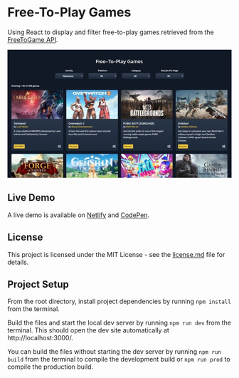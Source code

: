 # Free-To-Play Games

Using React to display and filter free-to-play games retrieved from the [FreeToGame API](https://www.freetogame.com/api-doc).

![Project Title Demo](demo-image.jpg 'Free-To-Play Games Demo')

## Live Demo

A live demo is available on [Netlify](https://free-to-play-games.netlify.app/) and [CodePen](https://codepen.io/GeorgePark/full/vYQjWXO).

## License

This project is licensed under the MIT License - see the [license.md](license.md) file for details.

## Project Setup

From the root directory, install project dependencies by running `npm install` from the terminal.

Build the files and start the local dev server by running `npm run dev` from the terminal. This should open the dev site automatically at http://localhost:3000/.

You can build the files without starting the dev server by running `npm run build` from the terminal to compile the development build or `npm run prod` to compile the production build.
